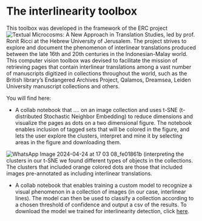 # The interlinearity toolbox
This toolbox was developed in the framework of the ERC project ![Textual Microcosms: A New Approach in Translation Studies](https://textualmicrocosms.huji.ac.il/), led by prof. Ronit Ricci at the Hebrew University of Jerusalem. The project strives to explore and document the phenomenon of interlinear translations produced between the late 16th and 20th centuries in the Indonesian-Malay world. This computer vision toolbox was devised to facilitate the mission of retrieving pages that contain interlinear translations among a vast number of manuscripts digitized in collections throughout the world, such as the British library’s Endangered Archives Project, Qalamos, Dreamsea, Leiden University manuscript collections and others. 

You will find here:
* A collab notebook that …. on an image collection and uses t-SNE (t-distributed Stochastic Neighbor Embedding) to reduce dimensions and visualize the pages as dots on a two dimensional figure. The notebook enables inclusion of tagged sets that will be colored in the figure, and lets the user explore the clusters, interpret and mine it by selecting areas in the figure and downloading them. 



![WhatsApp Image 2024-04-24 at 17 03 08_fe01861b](https://github.com/sharon-kurant/interlinearity_toolbox/assets/65344674/49ec196e-44be-4e92-aaa7-28f385896191)
(interpreting the clusters in our t-SNE we found different types of objects in the collections. The clusters that included orange colored dots are those that included images pre-annotated as including interlinear translations.
* A collab notebook that enables training a custom model to recognize a visual phenomenon in a collection of images (in our case, interlinear lines).  The model can then be used to classify a collection according to a chosen threshold of confidence and output a csv of the results. 
To download the model we trained for interlinearity detection, click  [here](https://drive.google.com/drive/folders/10mdS8AKVqfd7svAZCgSEIkrbuer3gmX1?usp=sharing). 


